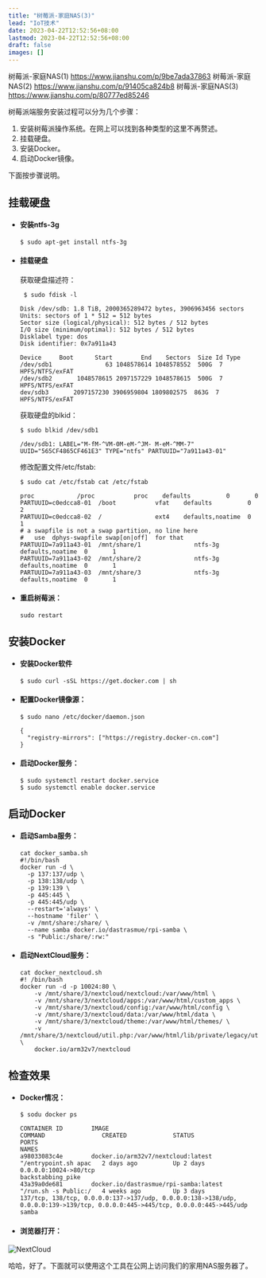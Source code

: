 ```yaml
---
title: "树莓派-家庭NAS(3)"
lead: "IoT技术"
date: 2023-04-22T12:52:56+08:00
lastmod: 2023-04-22T12:52:56+08:00
draft: false
images: []
---
```


树莓派-家庭NAS(1)   https://www.jianshu.com/p/9be7ada37863
树莓派-家庭NAS(2)   https://www.jianshu.com/p/91405ca824b8
树莓派-家庭NAS(3)   https://www.jianshu.com/p/80777ed85246

树莓派端服务安装过程可以分为几个步骤：
1. 安装树莓派操作系统。在网上可以找到各种类型的这里不再赘述。
2. 挂载硬盘。
3. 安装Docker。
4. 启动Docker镜像。

下面按步骤说明。

## 挂载硬盘

* #### 安装ntfs-3g
    ``` 
    $ sudo apt-get install ntfs-3g 
    ```
* #### 挂载硬盘
    获取硬盘描述符：
    ``` 
     $ sudo fdisk -l 
    ```   
    ```
    Disk /dev/sdb: 1.8 TiB, 2000365289472 bytes, 3906963456 sectors
    Units: sectors of 1 * 512 = 512 bytes
    Sector size (logical/physical): 512 bytes / 512 bytes
    I/O size (minimum/optimal): 512 bytes / 512 bytes
    Disklabel type: dos
    Disk identifier: 0x7a911a43

    Device     Boot      Start        End    Sectors  Size Id Type
    /dev/sdb1               63 1048578614 1048578552  500G  7 HPFS/NTFS/exFAT
    /dev/sdb2       1048578615 2097157229 1048578615  500G  7 HPFS/NTFS/exFAT
    dev/sdb3       2097157230 3906959804 1809802575  863G  7 HPFS/NTFS/exFAT
    ```
    获取硬盘的blkid：
    ``` 
    $ sudo blkid /dev/sdb1
    ```
    ```
    /dev/sdb1: LABEL="M-fM-^VM-0M-eM-^JM- M-eM-^MM-7" UUID="565CF4865CF461E3" TYPE="ntfs" PARTUUID="7a911a43-01"
    ```
    修改配置文件/etc/fstab:
    ```(bash)
    $ sudo cat /etc/fstab cat /etc/fstab 
    ```
    ```
    proc            /proc           proc    defaults          0       0
    PARTUUID=c0edcca8-01  /boot           vfat    defaults          0       2
    PARTUUID=c0edcca8-02  /               ext4    defaults,noatime  0       1
    # a swapfile is not a swap partition, no line here
    #   use  dphys-swapfile swap[on|off]  for that
    PARTUUID=7a911a43-01  /mnt/share/1               ntfs-3g    defaults,noatime  0       1
    PARTUUID=7a911a43-02  /mnt/share/2               ntfs-3g    defaults,noatime  0       1
    PARTUUID=7a911a43-03  /mnt/share/3               ntfs-3g    defaults,noatime  0       1
    ```
* #### 重启树莓派：
    ``` 
    sudo restart 
    ```

## 安装Docker
* #### 安装Docker软件
    ```
    $ sudo curl -sSL https://get.docker.com | sh
    ```
* #### 配置Docker镜像源：
    ```
    $ sudo nano /etc/docker/daemon.json
    ```
    ```
    {
      "registry-mirrors": ["https://registry.docker-cn.com"]
    }
    ```
* #### 启动Docker服务：
    ```
    $ sudo systemctl restart docker.service 
    $ sudo systemctl enable docker.service
    ```

## 启动Docker
* #### 启动Samba服务：
    ```
    cat docker_samba.sh 
    #!/bin/bash
    docker run -d \
      -p 137:137/udp \
      -p 138:138/udp \
      -p 139:139 \
      -p 445:445 \
      -p 445:445/udp \
      --restart='always' \
      --hostname 'filer' \
      -v /mnt/share:/share/ \    
      --name samba docker.io/dastrasmue/rpi-samba \
      -s "Public:/share/:rw:"
    ```
* #### 启动NextCloud服务：
    ```
    cat docker_nextcloud.sh 
    #! /bin/bash
    docker run -d -p 10024:80 \
        -v /mnt/share/3/nextcloud/nextcloud:/var/www/html \
        -v /mnt/share/3/nextcloud/apps:/var/www/html/custom_apps \
        -v /mnt/share/3/nextcloud/config:/var/www/html/config \
        -v /mnt/share/3/nextcloud/data:/var/www/html/data \
        -v /mnt/share/3/nextcloud/theme:/var/www/html/themes/ \
        -v /mnt/share/3/nextcloud/util.php:/var/www/html/lib/private/legacy/util.php \
        docker.io/arm32v7/nextcloud
    ```

## 检查效果
* #### Docker情况：
    ```
    $ sodu docker ps
    ```
    ```
    CONTAINER ID        IMAGE                                          COMMAND                CREATED             STATUS              PORTS                                                                                                                            NAMES
    a98033083c4e        docker.io/arm32v7/nextcloud:latest             "/entrypoint.sh apac   2 days ago          Up 2 days           0.0.0.0:10024->80/tcp                                                                                                            backstabbing_pike      
    43a39a0de681        docker.io/dastrasmue/rpi-samba:latest          "/run.sh -s Public:/   4 weeks ago         Up 3 days           137/tcp, 138/tcp, 0.0.0.0:137->137/udp, 0.0.0.0:138->138/udp, 0.0.0.0:139->139/tcp, 0.0.0.0:445->445/tcp, 0.0.0.0:445->445/udp   samba
    ```
* #### 浏览器打开：
![NextCloud](https://upload-images.jianshu.io/upload_images/2454595-a56891afad3112eb.png?imageMogr2/auto-orient/strip%7CimageView2/2/w/1240)

哈哈，好了。下面就可以使用这个工具在公网上访问我们的家用NAS服务器了。
